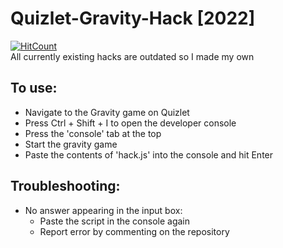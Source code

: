 # Quizlet-Gravity-Hack [2022]
[![HitCount](https://hits.dwyl.com/froznanna/Quizlet-Gravity-Hack.svg?style=flat-square)](http://hits.dwyl.com/froznanna/Quizlet-Gravity-Hack) \
All currently existing hacks are outdated so I made my own

## To use:
* Navigate to the Gravity game on Quizlet
* Press Ctrl + Shift + I to open the developer console
* Press the 'console' tab at the top
* Start the gravity game
* Paste the contents of 'hack.js' into the console and hit Enter

## Troubleshooting:
* No answer appearing in the input box:
  + Paste the script in the console again
  + Report error by commenting on the repository

